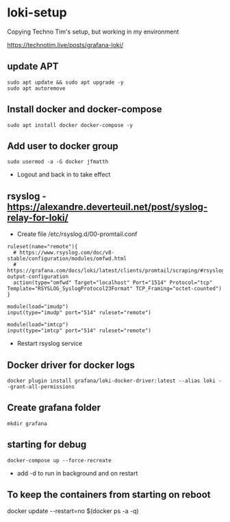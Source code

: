 # loki-setup

Copying Techno Tim's setup, but working in my environment

https://technotim.live/posts/grafana-loki/

## update APT
```
sudo apt update && sudo apt upgrade -y
sudo apt autoremove
```
## Install docker and docker-compose
```
sudo apt install docker docker-compose -y
```
## Add user to docker group
```
sudo usermod -a -G docker jfmatth
```
- Logout and back in to take effect

## rsyslog - https://alexandre.deverteuil.net/post/syslog-relay-for-loki/

- Create file /etc/rsyslog.d/00-promtail.conf
```
ruleset(name="remote"){
  # https://www.rsyslog.com/doc/v8-stable/configuration/modules/omfwd.html
  # https://grafana.com/docs/loki/latest/clients/promtail/scraping/#rsyslog-output-configuration
  action(type="omfwd" Target="localhost" Port="1514" Protocol="tcp" Template="RSYSLOG_SyslogProtocol23Format" TCP_Framing="octet-counted")
}

module(load="imudp")
input(type="imudp" port="514" ruleset="remote")

module(load="imtcp")
input(type="imtcp" port="514" ruleset="remote")
```
- Restart rsyslog service

## Docker driver for docker logs
```
docker plugin install grafana/loki-docker-driver:latest --alias loki --grant-all-permissions
```

## Create grafana folder
```
mkdir grafana
```

## starting for debug
```
docker-compose up --force-recreate
```
- add -d to run in background and on restart

## To keep the containers from starting on reboot
docker update --restart=no $(docker ps -a -q)
